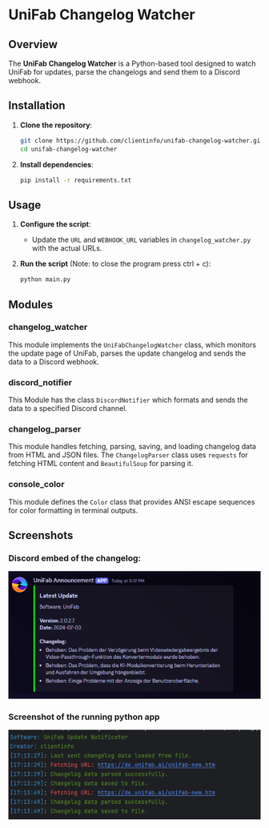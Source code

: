 # UniFab Changelog Watcher

## Overview

The **UniFab Changelog Watcher** is a Python-based tool designed to watch UniFab for updates, parse the changelogs and send them to a Discord webhook.

## Installation

1. **Clone the repository**:
    ```sh
    git clone https://github.com/clientinfo/unifab-changelog-watcher.git
    cd unifab-changelog-watcher
    ```

2. **Install dependencies**:
    ```sh
    pip install -r requirements.txt
    ```

## Usage

1. **Configure the script**:
   - Update the `URL` and `WEBHOOK_URL` variables in `changelog_watcher.py` with the actual URLs.

2. **Run the script** (Note: to close the program press ctrl + c):
    ```sh
    python main.py
    ```

## Modules

### changelog_watcher

This module implements the `UniFabChangelogWatcher` class, which monitors the update page of UniFab, parses the update changelog and sends the data to a Discord webhook.

### discord_notifier

This Module has the class `DiscordNotifier` which formats and sends the data to a specified Discord channel.

### changelog_parser

This module handles fetching, parsing, saving, and loading changelog data from HTML and JSON files. The `ChangelogParser` class uses `requests` for fetching HTML content and `BeautifulSoup` for parsing it.

### console_color

This module defines the `Color` class that provides ANSI escape sequences for color formatting in terminal outputs.

## Screenshots

### Discord embed of the changelog:
![img.png](https://github.com/clientinfo/UniFab-Update-Notificator/blob/master/Images/Discord%20Embed.png)

### Screenshot of the running python app
![img.png](https://github.com/clientinfo/UniFab-Update-Notificator/blob/master/Images/Programm%20Output.png)
